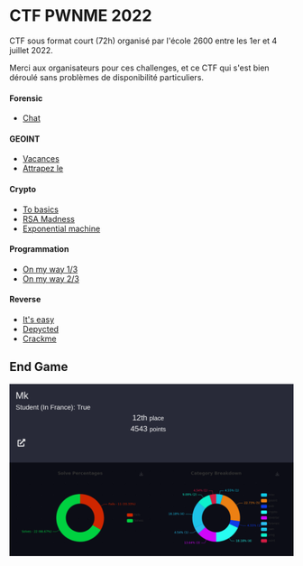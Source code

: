 # CTF PWNME 2022


CTF sous format court (72h) organisé par l'école 2600 entre les 1er et 4 juillet 2022.


Merci aux organisateurs pour ces challenges, et ce CTF qui s'est bien déroulé sans problèmes de disponibilité particuliers.


#### Forensic
- [Chat](forensic/cat_story)

#### GEOINT
- [Vacances](geoint/vacances)
- [Attrapez le](geoint/attrapez_le)

#### Crypto
- [To basics](crypto/to_basics)
- [RSA Madness](crypto/rsa_madness)
- [Exponential machine](crypto/exponential_machine)

#### Programmation
- [On my way 1/3](prog/way_1)
- [On my way 2/3](prog/way_2)

#### Reverse
- [It's easy](reverse/easy)
- [Depycted](reverse/depycted)
- [Crackme](reverse/crackme)



## End Game

<p align="center">
  <img src="img/score.png" />
</p>
